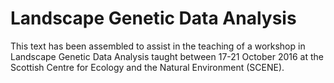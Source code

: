 # Landscape Genetic Data Analysis

This text has been assembled to assist in the teaching of a workshop in Landscape Genetic Data Analysis taught between 17-21 October 2016 at the Scottish Centre for Ecology and the Natural Environment (SCENE).

